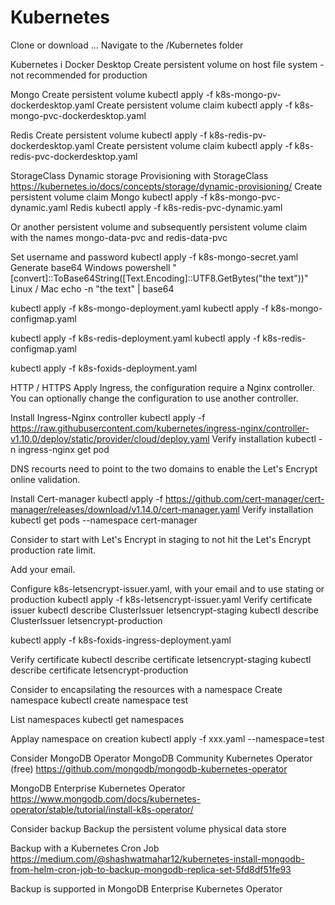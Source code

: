 # Kubernetes

Clone or download ...
Navigate to the /Kubernetes folder

Kubernetes i Docker Desktop
Create persistent volume on host file system - not recommended for production

Mongo
    Create persistent volume 
    kubectl apply -f k8s-mongo-pv-dockerdesktop.yaml
    Create persistent volume claim
    kubectl apply -f k8s-mongo-pvc-dockerdesktop.yaml

Redis
    Create persistent volume 
    kubectl apply -f k8s-redis-pv-dockerdesktop.yaml
    Create persistent volume claim
    kubectl apply -f k8s-redis-pvc-dockerdesktop.yaml

StorageClass
Dynamic storage Provisioning with StorageClass 
https://kubernetes.io/docs/concepts/storage/dynamic-provisioning/
Create persistent volume claim
Mongo
    kubectl apply -f k8s-mongo-pvc-dynamic.yaml
Redis
    kubectl apply -f k8s-redis-pvc-dynamic.yaml


Or another persistent volume and subsequently persistent volume claim with the names mongo-data-pvc and redis-data-pvc

Set username and password
kubectl apply -f k8s-mongo-secret.yaml
Generate base64
  Windows
    powershell "[convert]::ToBase64String([Text.Encoding]::UTF8.GetBytes(\"the text\"))"
  Linux / Mac
    echo -n "the text" | base64

kubectl apply -f k8s-mongo-deployment.yaml
kubectl apply -f k8s-mongo-configmap.yaml


kubectl apply -f k8s-redis-deployment.yaml
kubectl apply -f k8s-redis-configmap.yaml

kubectl apply -f k8s-foxids-deployment.yaml

HTTP / HTTPS
Apply Ingress, the configuration require a Nginx controller. You can optionally change the configuration to use another controller.

Install Ingress-Nginx controller
kubectl apply -f https://raw.githubusercontent.com/kubernetes/ingress-nginx/controller-v1.10.0/deploy/static/provider/cloud/deploy.yaml
    Verify installation 
    kubectl -n ingress-nginx get pod

DNS recourts need to point to the two domains to enable the Let's Encrypt online validation.

Install Cert-manager
kubectl apply -f https://github.com/cert-manager/cert-manager/releases/download/v1.14.0/cert-manager.yaml
    Verify installation 
    kubectl get pods --namespace cert-manager

Consider to start with Let's Encrypt in staging to not hit the Let's Encrypt production rate limit.

Add your email.

Configure k8s-letsencrypt-issuer.yaml, with your email and to use stating or production
kubectl apply -f k8s-letsencrypt-issuer.yaml
    Verify certificate issuer
    kubectl describe ClusterIssuer letsencrypt-staging
    kubectl describe ClusterIssuer letsencrypt-production

kubectl apply -f k8s-foxids-ingress-deployment.yaml

Verify certificate
    kubectl describe certificate letsencrypt-staging
    kubectl describe certificate letsencrypt-production


Consider to encapsilating the resources with a namespace
  Create namespace
  kubectl create namespace test

  List namespaces
  kubectl get namespaces

  Applay namespace on creation 
  kubectl apply -f xxx.yaml --namespace=test

Consider MongoDB Operator
  MongoDB Community Kubernetes Operator (free)
  https://github.com/mongodb/mongodb-kubernetes-operator

  MongoDB Enterprise Kubernetes Operator
  https://www.mongodb.com/docs/kubernetes-operator/stable/tutorial/install-k8s-operator/

Consider backup
  Backup the persistent volume physical data store

  Backup with a Kubernetes Cron Job
  https://medium.com/@shashwatmahar12/kubernetes-install-mongodb-from-helm-cron-job-to-backup-mongodb-replica-set-5fd8df51fe93
  
  Backup is supported in MongoDB Enterprise Kubernetes Operator

